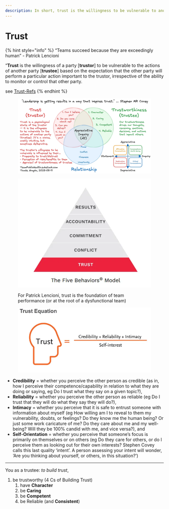```yaml
---
description: In short, trust is the willingness to be vulnerable to another party.
---
```


# Trust

{% hint style="info" %}
“Teams succeed because they are exceedingly human” - Patrick Lencioni

“**Trust** is the willingness of a party \[**trustor**] to be vulnerable to the actions of another party \[**trustee**] based on the expectation that the other party will perform a particular action important to the trustor, irrespective of the ability to monitor or control that other party.

see [Trust-Refs](../external-resources/trust-refs.md)
{% endhint %}

<figure><img src="../../.gitbook/assets/image (1).png" alt=""><figcaption></figcaption></figure>

<figure><img src="../../.gitbook/assets/image (3).png" alt=""><figcaption><p>For Patrick Lencioni, trust is the foundation of team performance (or at the root of a dysfunctional team)</p></figcaption></figure>

<figure><img src="../../.gitbook/assets/image (4).png" alt=""><figcaption></figcaption></figure>

* **Credibility** = whether you perceive the other person as credible (as in, how I perceive their competence/capability in relation to what they are doing or saying, eg Do I trust what they say on a given topic?), &#x20;
* **Reliability** = whether you perceive the other person as reliable (eg Do I trust that they will do what they say they will do?),
* **Intimacy** = whether you perceive that it is safe to entrust someone with information about myself (eg How willing am I to reveal to them my vulnerability, doubts, or feelings? Do they know me the human being? Or just some work caricature of me? Do they care about me and my well-being? Will they be 100% candid with me, and vice versa?), and
* **Self-Orientation** = whether you perceive that someone’s focus is primarily on themselves or on others (eg Do they care for others, or do I perceive them as looking out for their own interests? Stephen Covey calls this last quality ‘intent’. A person assessing your intent will wonder, ‘Are you thinking about yourself, or others, in this situation?’)

***

You as a trustee: _to build trust_,

1. be trustworthy (4 Cs of Building Trust)
   1. have **Character**
   2. be **Caring**
   3. be **Competent**
   4. be Reliable (and **Consistent**)
